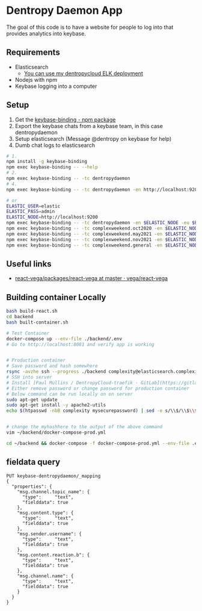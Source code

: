 # Dentropy Daemon App

The goal of this code is to have a website for people to log into that provides analytics into keybase.

## Requirements

* Elasticsearch
  * [You can use my dentropycloud ELK deployment](https://gitlab.com/dentropy/dentropycloud-traefik/-/tree/master/apps/ELK)
* Nodejs with npm
* Keybase logging into a computer

## Setup

1. Get the [keybase-binding - npm package](https://www.npmjs.com/package/keybase-binding)
2. Export the keybase chats from a keybase team, in this case dentropydaemon
3. Setup elasticsearch (Message @dentropy on keybase for help)
4. Dumb chat logs to elasticsearch

``` bash
# 1.
npm install -g keybase-binding 
npm exec keybase-binding -- --help
# 2.
npm exec keybase-binding -- -tc dentropydaemon
# 4.
npm exec keybase-binding -- -tc dentropydaemon -en http://localhost:9200 -eu elastic -ep mysecurepassword -ei keybase-binding 

# or
ELASTIC_USER=elastic
ELASTIC_PASS=admin
ELASTIC_NODE=http://localhost:9200
npm exec keybase-binding -- -tc dentropydaemon -en $ELASTIC_NODE -eu $ELASTIC_USER -ep $ELASTIC_PASS -ei keybase-dentropydaemon 
npm exec keybase-binding -- -tc complexweekend.oct2020 -en $ELASTIC_NODE -eu $ELASTIC_USER -ep $ELASTIC_PASS -ei keybase-complexweekend.oct2020 
npm exec keybase-binding -- -tc complexweekend.may2021 -en $ELASTIC_NODE -eu $ELASTIC_USER -ep $ELASTIC_PASS -ei keybase-complexweekend.may2021
npm exec keybase-binding -- -tc complexweekend.nov2021 -en $ELASTIC_NODE -eu $ELASTIC_USER -ep $ELASTIC_PASS -ei keybase-complexweekend.nov2021 
npm exec keybase-binding -- -tc complexweekend.general -en $ELASTIC_NODE -eu $ELASTIC_USER -ep $ELASTIC_PASS -ei keybase-complexweekend.general
```

## Useful links

* [react-vega/packages/react-vega at master · vega/react-vega](https://github.com/vega/react-vega/tree/master/packages/react-vega)

## Building container Locally

``` bash
bash build-react.sh
cd backend
bash built-container.sh

# Test Container
docker-compose up --env-file ./backend/.env
# Go to http://localhost:8081 and verify app is working


# Production container
# Save password and hash somewhere
rsync -avzhe ssh --progress ./backend complexity@elasticsearch.complexityweekend.xyz:~
# SSH into server
# Install [Paul Mullins / DentropyCloud-traefik · GitLab](https://gitlab.com/dentropy/dentropycloud-traefik) on server
# Either remove password or change password for production container
# Below command can be run locally on on server
sudo apt-get update
sudo apt-get install -y apache2-utils
echo $(htpasswd -nbB complexity mysecurepassword) | sed -e s/\\$/\\$\\$/g


# change the myhashhere to the output of the above command
vim ~/backend/docker-compose-prod.yml

cd ~/backend && docker-compose -f docker-compose-prod.yml --env-file .env up -d
```

## fieldata query

```
PUT keybase-dentropydaemon/_mapping
{
  "properties": {
    "msg.channel.topic_name": { 
      "type":     "text",
      "fielddata": true
    },
    "msg.content.type": { 
      "type":     "text",
      "fielddata": true
    },
    "msg.sender.username": { 
      "type":     "text",
      "fielddata": true
    },
    "msg.content.reaction.b": { 
      "type":     "text",
      "fielddata": true
    },
    "msg.channel.name": { 
      "type":     "text",
      "fielddata": true
    }
  }
}
```